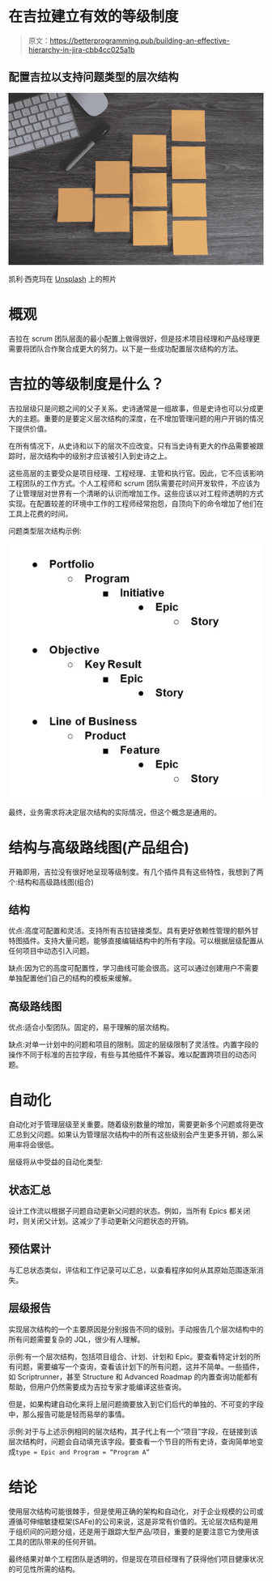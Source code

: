 # 在吉拉建立有效的等级制度

> 原文：<https://betterprogramming.pub/building-an-effective-hierarchy-in-jira-cbb4cc025a1b>

## 配置吉拉以支持问题类型的层次结构

![](img/f16ccb9e258ea3a464738ea591c0cb94.png)

凯利·西克玛在 [Unsplash](https://unsplash.com?utm_source=medium&utm_medium=referral) 上的照片

# 概观

吉拉在 scrum 团队层面的最小配置上做得很好，但是技术项目经理和产品经理更需要将团队合作聚合成更大的努力。以下是一些成功配置层次结构的方法。

# 吉拉的等级制度是什么？

吉拉层级只是问题之间的父子关系。史诗通常是一组故事，但是史诗也可以分成更大的主题。重要的是要定义层次结构的深度，在不增加管理问题的用户开销的情况下提供价值。

在所有情况下，从史诗和以下的层次不应改变。只有当史诗有更大的作品需要被跟踪时，层次结构中的级别才应该被引入到史诗之上。

这些高层的主要受众是项目经理、工程经理、主管和执行官。因此，它不应该影响工程团队的工作方式。个人工程师和 scrum 团队需要花时间开发软件，不应该为了让管理层对世界有一个清晰的认识而增加工作。这些应该以对工程师透明的方式实现。在配置较差的环境中工作的工程师经常抱怨，自顶向下的命令增加了他们在工具上花费的时间。

问题类型层次结构示例:

![](img/75461b954f9e9f549664c3ecc16d0d1d.png)

最终，业务需求将决定层次结构的实际情况，但这个概念是通用的。

# 结构与高级路线图(产品组合)

开箱即用，吉拉没有很好地呈现等级制度。有几个插件具有这些特性，我想到了两个:结构和高级路线图(组合)

## **结构**

优点:高度可配置和灵活。支持所有吉拉链接类型。具有更好依赖性管理的额外甘特图插件。支持大量问题。能够直接编辑结构中的所有字段。可以根据层级配置从任何项目中动态引入问题。

缺点:因为它的高度可配置性，学习曲线可能会很高。这可以通过创建用户不需要单独配置他们自己的结构的模板来缓解。

## **高级路线图**

优点:适合小型团队。固定的，易于理解的层次结构。

缺点:对单一计划中的问题和项目的限制。固定的层级限制了灵活性。内置字段的操作不同于标准的吉拉字段，有些与其他插件不兼容。难以配置跨项目的动态问题。

# 自动化

自动化对于管理层级至关重要。随着级别数量的增加，需要更新多个问题或将更改汇总到父问题。如果认为管理层次结构中的所有这些级别会产生更多开销，那么采用率将会很低。

层级将从中受益的自动化类型:

## **状态汇总**

设计工作流以根据子问题自动更新父问题的状态。例如，当所有 Epics 都关闭时，则关闭父计划。这减少了手动更新父问题状态的开销。

## **预估累计**

与汇总状态类似，评估和工作记录可以汇总，以查看程序如何从其原始范围逐渐消失。

## 层级报告

实现层次结构的一个主要原因是分别报告不同的级别。手动报告几个层次结构中的所有问题需要复杂的 JQL，很少有人理解。

示例:有一个层次结构，包括项目组合、计划、计划和 Epic。要查看特定计划的所有问题，需要编写一个查询，查看该计划下的所有问题，这并不简单。一些插件，如 Scriptrunner，甚至 Structure 和 Advanced Roadmap 的内置查询功能都有帮助，但用户仍然需要成为吉拉专家才能编译这些查询。

但是，如果构建自动化来将上层问题摘要放入到它们后代的单独的、不可变的字段中，那么报告可能是轻而易举的事情。

示例:对于与上述示例相同的层次结构，其子代上有一个“项目”字段，在链接到该层次结构时，问题会自动填充该字段。要查看一个节目的所有史诗，查询简单地变成`type = Epic and Program = “Program A”`

# 结论

使用层次结构可能很棘手，但是使用正确的架构和自动化，对于企业规模的公司或遵循可伸缩敏捷框架(SAFe)的公司来说，这是非常有价值的。无论层次结构是用于组织间的问题分组，还是用于跟踪大型产品/项目，重要的是要注意它为使用该工具的团队带来的任何开销。

最终结果对单个工程团队是透明的，但是现在项目经理有了获得他们项目健康状况的可见性所需的结构。